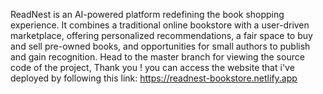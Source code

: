 ReadNest is an AI-powered platform redefining the book shopping experience. It combines a traditional online bookstore with a user-driven marketplace, offering personalized recommendations, a fair space to buy and sell pre-owned books, and opportunities for small authors to publish and gain recognition. Head to the master branch for viewing the source code of the project, Thank you ! you can access the website that i've deployed by following this link: https://readnest-bookstore.netlify.app
